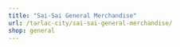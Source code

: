 ```yaml
---
title: "Sai-Sai General Merchandise"
url: /tarlac-city/sai-sai-general-merchandise/
shop: general
---
```

